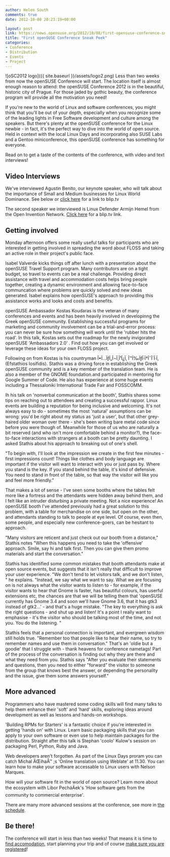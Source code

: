 ```yaml
---
author: Helen South
comments: true
date: 2012-10-08 20:23:19+00:00

layout: post
link: https://news.opensuse.org/2012/10/08/first-opensuse-conference-sneak-peek/
title: "First openSUSE Conference Sneak Peek"
categories:
- Conference
- Distribution
- Events
- Project
---
```

![oSC2012 logo]({{ site.baseurl }}/assets/logo2.png)
Less than two weeks from now the openSUSE Conference will start. The location itself is almost enough reason to attend: the openSUSE Conference 2012 is in the beautiful, historic city of Prague. For those jaded by gothic beauty, the conference program will provide all the motivation you need!

If you're new to the world of Linux and software conferences, you might think that you'll be out of your depth, especially when you recognize some of the leading lights in Free Software development and culture among the speakers. But there's plenty at the openSUSE conference for the Linux newbie - in fact, it's the perfect way to dive into the world of open source. Held in context with the local Linux Days and incorporating also SUSE Labs and a Gentoo miniconference, this openSUSE conference has something for everyone.

Read on to get a taste of the contents of the conference, with video and text interviews!<!-- more -->



## Video Interviews


We've interviewed Agustin Benito, our keynote speaker, who will talk about the importance of Small and Medium businesses for Linux World Dominance. See below or [click here](http://blip.tv/opensuse/interview-with-keynote-speaker-agustin-benito-from-suse-linux-6389522) for a link to blip.tv


The second speaker we interviewed is Linux Defender Armijn Hemel from the Open Invention Network. [Click here](http://blip.tv/opensuse/interview-with-linux-defender-armijn-hemel-from-oin-6389518) for a blip.tv link.




## Getting involved


Monday afternoon offers some really useful talks for participants who are interested in getting involved in spreading the word about FLOSS and taking an active role in their project's public face.

Isabel Valverde kicks things off after lunch with a presentation about the openSUSE Travel Support program. Many contributors are on a tight budget, so travel to events can be a real challenge. Providing direct assistance with travel and accommodation costs helps bring people together, creating a dynamic environment and allowing face-to-face communcation where problems are quickly solved and new ideas generated. Isabel explains how openSUSE's approach to providing this assistance works and looks and costs and benefits.

openSUSE Ambassador Kostas Koudaras is the veteran of many conferences and events and has been heavily involved in developinng the Greek openSUSE community. Establishing successful programs for marketing and community involvement can be a trial-and-error process: you can never be sure how something will work until the 'rubber hits the road'. In this talk, Kostas sets out the roadmap for the newly invigorated openSUSE 'Ambassadors 2.0' . Find out how you can get involved or leverage these ideas for your own FLOSS project.

Following on from Kostas is his countryman Î•Ï…ÏƒÏ„Î¬Î¸Î¹Î¿Ï‚ Î™Ï‰ÏƒÎ·Ï†Î¯Î´Î·Ï‚  (Efstathios Iosifidis). Stathis was a driving force in establishing the Greek openSUSE community and is a key member of the translation team. He is also a member of the GNOME foundation.and participated in mentoring for Google Summer of Code. He also has experience at some huge events including a Thessaloniki International Trade Fair and FOSSCOMM.

 Ih his talk on 'nonverbal communication at the booth', Stathis shares some tips on reaching out to attendees and creating a successful rappor. Linux events are building a reputation for being inclusive and welcoming. It's not always easy to do - sometimes the most 'natural' assumptions can be wrong: you'd be right about my status as 'just a user', but that other grey-haired older woman over there - she's been writing bare metal code since before you were though of.  Meanwhile for those of us who are naturally a bit reserved (and who isn't more comfortable behind a monitor?), the face-to-face interactions with strangers at a booth can be pretty daunting. I asked Stathis about his approach to breaking out of one's shell.

"To begin with, I'll look at the impression we create in the first few minutes - first impressions count! Things like  clothes and body language are important if the visitor will want to interact with you or just pass by. Where you stand is the key. If you stand behind the table, it's kind of defensive. You need to stand in front of the table, so that way the visitor will like you and feel more friendly."

That makes a lot of sense - I've seen some booths where the tables felt more like a fortress and the attendants were hidden away behind them, and I felt like an intruder disturbing a private meeting. Not a nice experience!  An openSUSE booth I've attended previously had a great solution to this problem, with a table for merchandise on one side, but open on the other, and attendants standing to talk to people at eye level. Of course, even then, some people, and especially new conference-goers, can be hesitant to approach.

"Many visitors are reticent and just check out our booth from a distance," Stathis notes "When this happens you need to take the 'offensive' approach. Smile, say hi and talk first. Then you can give them promo materials and start the conversation."

 Stathis has identified some common mistakes that booth attendants make at open source events, but suggests that it isn't really that difficult to improve your user experience. 
"We don't tend to let visitors talk,  and we don't listen, " he explains. "Instead, we say what we want to say. What we are focusing on is not always what the visitor wants to listen to - for example, if the visitor wants to hear that Gnome is faster, has beautiful colours, has userful extensions etc, the chances are that we will be telling them that 'openSUSE currently has Gnome 3.4 and soon we'll have Gnome 3.6, that it has gtk3 instead of gtk2...' - and that's a huge mistake.  "The key to everything is ask the right questions -  and shut up and listen!  It's a point I really want to emphasise -  it's the visitor who should be talking most of the time, and not you. You do the listening. "

Stathis feels that a personal connection is important, and evergreen wisdom still holds true. "Remember too that people like to hear their name, so try to remember names and use them in conversation." That's an 'oldie but a goodie' that I struggle with - thank heavens for conference nametags! Part of the process of the conversation is finding out why they are there and what they need from you. Stathis says "After you evaluate their statements and questions, then you need to  either "forward" the visitor to someone from the group that knows best the answer, or depending the personality and the issue, give them some answers yourself." 



## More advanced


Programmers who have mastered some coding skills will find many talks to help them enhance their 'soft' and 'hard' skills, exploring ideas around development as well as lessons and hands-on workshops. 

 'Building RPMs for Starters'  is a fantastic choice if you're interested in getting 'hands on' with Linux. Learn basic packaging skills that you can apply to your own software or even use to help maintain packages for the distribution.   Straight after this talk is Stephan 'coolo' Kulow's  session on packaging Perl, Python, Ruby and Java.

Web developers aren't forgotten. As part of the Linux Days proram you can catch Michal ÄŒihaÅ™ ;s 'Online translation using Weblate' at 11.30. You can learn how to make your software accessable to Linux users with Nelson Marques.

How will your software fit in the world of open source? Learn more about the ecosystem with  Libor PecháÄek's 'How software gets from the community to commercial enterprise'. 

There are many more advanced sessions at the conference, see more in [the schedule](http://bootstrapping-awesome.org/schedule/).



## Be there!


The conference will start in less than two weeks! That means it is time to [find accomodation](http://www.linuxdays.cz/accomodation/), start planning your trip and of course [make sure you are registered](http://conference.opensuse.org/Register/)!		
